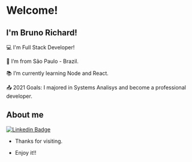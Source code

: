 # Welcome!

 

## I'm Bruno Richard!

 

:computer: I'm Full Stack Developer!

:house_with_garden: I’m from São Paulo - Brazil.

:books: I’m currently learning Node and React.

:outbox_tray: 2021 Goals: I majored in Systems Analisys and become a professional developer.

## About me

[![Linkedin Badge](https://img.shields.io/badge/LinkedIn-0077B5?style=for-the-badge&logo=linkedin&logoColor=white)](https://www.linkedin.com/in/bruno-richard-a931b6199/)



- Thanks for visiting.

- Enjoy it!!
